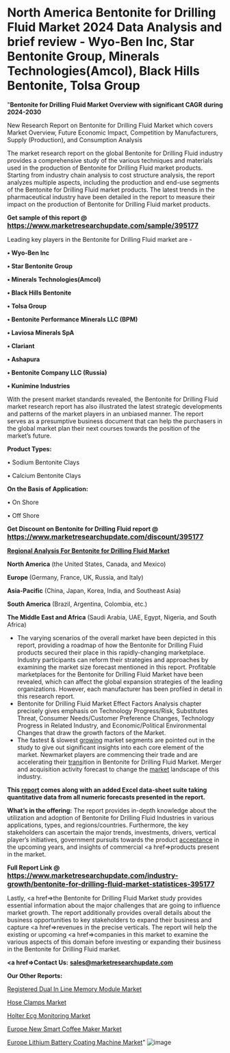 # North America Bentonite for Drilling Fluid Market 2024 Data Analysis and brief review - Wyo-Ben Inc, Star Bentonite Group, Minerals Technologies(Amcol), Black Hills Bentonite, Tolsa Group
"<strong>Bentonite for Drilling Fluid Market Overview with significant CAGR during 2024-2030</strong>

New Research Report on Bentonite for Drilling Fluid Market which covers Market Overview, Future Economic Impact, Competition by Manufacturers, Supply (Production), and Consumption Analysis

The market research report on the global Bentonite for Drilling Fluid industry provides a comprehensive study of the various techniques and materials used in the production of Bentonite for Drilling Fluid market products. Starting from industry chain analysis to cost structure analysis, the report analyzes multiple aspects, including the production and end-use segments of the Bentonite for Drilling Fluid market products. The latest trends in the pharmaceutical industry have been detailed in the report to measure their impact on the production of Bentonite for Drilling Fluid market products.

<strong>Get sample of this report @ <a href=https://www.marketresearchupdate.com/sample/395177><font size=3 color=#0000ff>https://www.marketresearchupdate.com/sample/395177</font></a></strong>

Leading key players in the Bentonite for Drilling Fluid market are -

<strong>• Wyo-Ben Inc

• Star Bentonite Group

• Minerals Technologies(Amcol)

• Black Hills Bentonite

• Tolsa Group

• Bentonite Performance Minerals LLC (BPM)

• Laviosa Minerals SpA

• Clariant

• Ashapura

• Bentonite Company LLC (Russia)

• Kunimine Industries</strong>

With the present market standards revealed, the Bentonite for Drilling Fluid market research report has also illustrated the latest strategic developments and patterns of the market players in an unbiased manner. The report serves as a presumptive business document that can help the purchasers in the global market plan their next courses towards the position of the market’s future.

<strong>Product Types:</strong>

• Sodium Bentonite Clays

• Calcium Bentonite Clays

<strong>On the Basis of Application:</strong>

• On Shore

• Off Shore

<strong>Get Discount on Bentonite for Drilling Fluid report @ <a href=https://www.marketresearchupdate.com/discount/395177><font size=3 color=#0000ff>https://www.marketresearchupdate.com/discount/395177</font></a></strong>

<strong><u><b>Regional Analysis For Bentonite for Drilling Fluid Market</b></u></strong>

<strong><b>North America</b></strong> (the United States, Canada, and Mexico)

<strong><b>Europe </b></strong>(Germany, France, UK, Russia, and Italy)

<strong><b>Asia-Pacific</b></strong> (China, Japan, Korea, India, and Southeast Asia)

<strong><b>South America</b></strong> (Brazil, Argentina, Colombia, etc.)

<strong><b>The Middle East and Africa</b></strong> (Saudi Arabia, UAE, Egypt, Nigeria, and South Africa)

<ul>
  <li>The varying scenarios of the overall market have been depicted in this report, providing a roadmap of how the Bentonite for Drilling Fluid products secured their place in this rapidly-changing marketplace. Industry participants can reform their strategies and approaches by examining the market size forecast mentioned in this report. Profitable marketplaces for the Bentonite for Drilling Fluid Market have been revealed, which can affect the global expansion strategies of the leading organizations. However, each manufacturer has been profiled in detail in this research report.</li>
  <li>Bentonite for Drilling Fluid Market Effect Factors Analysis chapter precisely gives emphasis on Technology Progress/Risk, Substitutes Threat, Consumer Needs/Customer Preference Changes, Technology Progress in Related Industry, and Economic/Political Environmental Changes that draw the growth factors of the Market.</li>
  <li>The fastest &amp; slowest <a href=ASDF991299>growing</a> market segments are pointed out in the study to give out significant insights into each core element of the market. Newmarket players are commencing their trade and are accelerating their <a href=>trans</a>ition in Bentonite for Drilling Fluid Market. Merger and acquisition activity forecast to change the <a href=>market</a> landscape of this industry.</li>
</ul>
<strong>This <a href=>report</a> comes along with an added Excel data-sheet suite taking quantitative data from all numeric forecasts presented in the report.</strong>

<strong>What’s in the offering:</strong> The report provides in-depth knowledge about the utilization and adoption of Bentonite for Drilling Fluid Industries in various applications, types, and regions/countries. Furthermore, the key stakeholders can ascertain the major trends, investments, drivers, vertical player’s initiatives, government pursuits towards the product <a href=ASDF881288>acceptance</a> in the upcoming years, and insights of commercial <a href=>products</a> present in the market.

<strong>Full Report Link @ <a href=https://www.marketresearchupdate.com/industry-growth/bentonite-for-drilling-fluid-market-statistices-395177><font size=3 color=#0000ff>https://www.marketresearchupdate.com/industry-growth/bentonite-for-drilling-fluid-market-statistices-395177</font></a></strong>

Lastly, <a href=>the</a> Bentonite for Drilling Fluid Market study provides essential information about the major challenges that are going to influence market growth. The report additionally provides overall details about the business opportunities to key stakeholders to expand their business and capture <a href=>revenues</a> in the precise verticals. The report will help the existing or upcoming <a href=>companies</a> in this market to examine the various aspects of this domain before investing or expanding their business in the Bentonite for Drilling Fluid market.

<strong><a href=><strong>Contact Us:</strong></a></strong>
<strong>sales@marketresearchupdate.com</strong>

<strong>Our Other Reports:</strong>

<a href=https://www.linkedin.com/pulse/registered-dual-in-line-memory-module-market-2024-size>Registered Dual In Line Memory Module Market</a>

<a href=https://www.linkedin.com/pulse/hose-clamps-market-witness-huge-growth-2027-size-trends>Hose Clamps Market</a>

<a href=https://www.linkedin.com/pulse/holter-ecg-monitoring-market-sizing>Holter Ecg Monitoring Market</a>

<a href=https://www.linkedin.com/pulse/europe-new-smart-coffee-maker-market-current>Europe New Smart Coffee Maker Market</a>

<a href=https://www.linkedin.com/pulse/europe-lithium-battery-coating-machine-market>Europe Lithium Battery Coating Machine Market</a>"
![image](https://github.com/johnrobertjr/Market-Research-Update/assets/154120476/cb0c651b-de29-43a5-ab30-5d1b4b556870)
